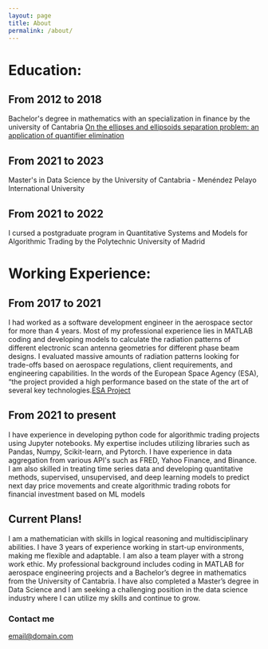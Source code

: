 ```yaml
---
layout: page
title: About
permalink: /about/
---
```


# Education: 

## From 2012 to 2018
Bachelor's degree in mathematics with an specialization in finance by the university of Cantabria
[On the ellipses and ellipsoids separation problem: an application of
quantifier elimination](https://repositorio.unican.es/xmlui/bitstream/handle/10902/15655/Calatayud%20Pelayo%20Pablo.pdf?sequence=1&isAllowed=y)

## From 2021 to 2023
Master's in Data Science by the University of Cantabria - Menéndez Pelayo International University

## From 2021 to 2022
I cursed a postgraduate program in Quantitative Systems and Models for Algorithmic Trading by the Polytechnic University of Madrid

# Working Experience:

## From 2017 to 2021
I had worked as a software development engineer in the aerospace sector for more than 4 years. Most of my professional experience lies in MATLAB coding and developing models to calculate the radiation patterns of different electronic scan antenna geometries for different phase beam designs. I evaluated massive amounts of radiation patterns looking for trade-offs based on aerospace regulations, client requirements, and engineering capabilities. In the words of the European Space Agency (ESA), “the project provided a high performance based on the state of the art of several key technologies.[ESA Project](https://artes.esa.int/projects/escan)

## From 2021 to present

I have experience in developing python code for algorithmic trading projects using Jupyter notebooks. My expertise includes utilizing libraries such as Pandas, Numpy, Scikit-learn, and Pytorch. I have experience in data aggregation from various API's such as FRED, Yahoo Finance, and Binance. I am also skilled in treating time series data and developing quantitative methods, supervised, unsupervised, and deep learning models to predict next day price movements and create algorithmic trading robots for financial investment based on ML models

## Current Plans!

I am a mathematician with skills in logical reasoning and multidisciplinary abilities. I have 3 years of experience working in
start-up environments, making me flexible and adaptable. I am also a team player with a strong work ethic. My professional
background includes coding in MATLAB for aerospace engineering projects and a Bachelor’s degree in mathematics from the
University of Cantabria. I have also completed a Master’s degree in Data Science and I am seeking a challenging position in the data
science industry where I can utilize my skills and continue to grow.

### Contact me

[email@domain.com](mailto:pablocalatayudpelayo@gmail.com)
